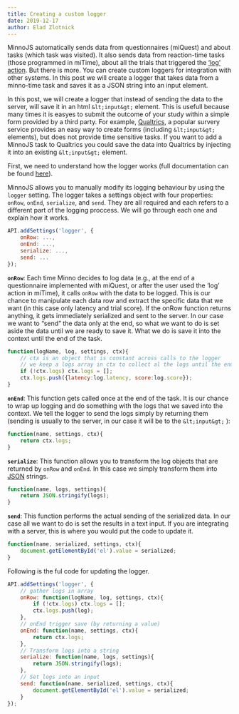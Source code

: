 ```yaml
---
title: Creating a custom logger
date: 2019-12-17
author: Elad Zlotnick
---
```


MinnoJS automatically sends data from questionnaires (miQuest) and about tasks (which task was visited). 
It also sends data from reaction-time tasks (those programmed in miTime), about all the trials that triggered the [‘log’ action](https://minnojs.github.io/minno-time/0.3/time/API.html#interactions-actions). 
But there is more. You can create custom loggers for integration with other systems.
In this post we will create a logger that takes data from a minno-time task and saves it as a JSON string into an input element.

In this post, we will create a logger that instead of sending the data to the server, will save it in an html `&lt;input&gt;` element.
This is usefull because many times it is easyes to submit the outcome of your study within a simple form provided by a third party.
For example, [Qualtrics](https://www.qualtricfs.com/), a popular survery service provides an easy way to create forms (including `&lt;input&gt;` elements),
but does not provide time sensitive tasks.
If you want to add a MinnoJS task to Qualtrics you could save the data into Qualtrics by injecting it into an existing `&lt;input&gt;` element.

First, we need to understand how the logger works 
(full documentation can be found [here](https://github.com/minnojs/minno-quest/blob/0.3/src/taskManager/logger/readme.md)).

MinnoJS allows you to manually modify its logging behaviour by using the `logger` setting.
The logger takes a settings object with four properties: `onRow`, `onEnd`, `serialize`, and `send`.
They are all required and each refers to a different part of the logging proccess.
We will go through each one and explain how it works.

```js
API.addSettings('logger', {
    onRow: ...,
    onEnd: ...,
    serialize: ...,
    send: ...
});
```

**`onRow`**: 
Each time Minno decides to log data (e.g., at the end of a questionnaire implemented with miQuest, or after the user used the ‘log’ action in miTime), 
it calls `onRow` with the data to be logged.
This is our chance to manipulate each data row and extract the specific data that we want (in this case only latency and trial score).
If the onRow function returns anything, it gets immediately serialized and sent to the server.
In our case we want to “send” the data only at the end, so what we want to do is set aside the data until we are ready to save it.
What we do is save it into the context until the end of the task.

```js
function(logName, log, settings, ctx){
    // ctx is an object that is constant across calls to the logger
    // we keep a logs array in ctx to collect al the logs until the end of the trial
    if (!ctx.logs) ctx.logs = [];
    ctx.logs.push({latency:log.latency, score:log.score});
}
```

**`onEnd`**: This function gets called once at the end of the task.
It is our chance to wrap up logging and do something with the logs that we saved into the context.
We tell the logger to send the logs simply by returning them 
(sending is usually to the server, in our case it will be to the `&lt;input&gt;` ):

```js
function(name, settings, ctx){
    return ctx.logs;
}
```

**`serialize`**: This function allows you to transform the log objects that are returned by `onRow` and `onEnd`.
In this case we simply transform them into [JSON](https://en.wikipedia.org/wiki/JSON) strings.

```js
function(name, logs, settings){
    return JSON.stringify(logs);
}
```

**`send`**: This function performs the actual sending of the serialized data.
In our case all we want to do is set the results in a text input.
If you are integrating with a server, this is where you would put the code to update it.

```js
function(name, serialized, settings, ctx){
    document.getElementById('el').value = serialized;
}
```

Following is the ful code for updating the logger.

```js
API.addSettings('logger', {
    // gather logs in array
    onRow: function(logName, log, settings, ctx){
        if (!ctx.logs) ctx.logs = [];
        ctx.logs.push(log);
    },
    // onEnd trigger save (by returning a value)
    onEnd: function(name, settings, ctx){
        return ctx.logs;
    },
    // Transform logs into a string
    serialize: function(name, logs, settings){
        return JSON.stringify(logs);
    },
    // Set logs into an input
    send: function(name, serialized, settings, ctx){
        document.getElementById('el').value = serialized;
    }
});
```
